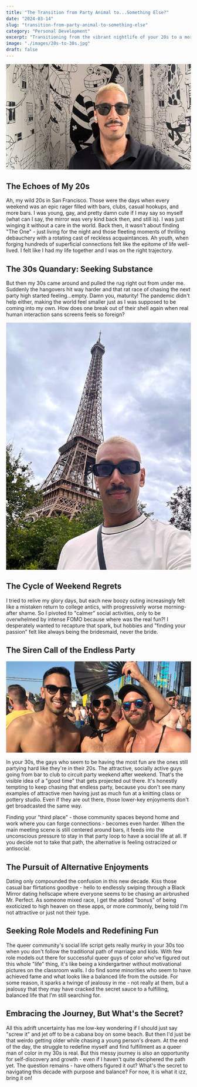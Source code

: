 ```yaml
---
title: "The Transition from Party Animal to...Something Else?"
date: "2024-03-14"
slug: "transition-from-party-animal-to-something-else"
category: "Personal Development"
excerpt: "Transitioning from the vibrant nightlife of your 20s to a more subdued social life in your 30s can be a perplexing journey."
image: "./images/20s-to-30s.jpg"
draft: false
---
```


![Transition from Party Animal to...Something Else](./images/20s-to-30s.jpg) 

<div class="prose prose-lg max-w-none mt-12">

## The Echoes of My 20s

Ah, my wild 20s in San Francisco. Those were the days when every weekend was an epic rager filled with bars, clubs, casual hookups, and more bars. I was young, gay, and pretty damn cute if I may say so myself (what can I say, the mirror was very kind back then, and still is). I was just winging it without a care in the world. Back then, it wasn't about finding "The One" - just living for the night and those fleeting moments of thrilling debauchery with a rotating cast of reckless acquaintances. Ah youth, when forging hundreds of superficial connections felt like the epitome of life well-lived. I felt like I had my life together and I was on the right trajectory.

<div class="flex flex-wrap items-center">
  <div class="w-full md:w-2/3 pr-6">
    <h2>The 30s Quandary: Seeking Substance</h2>
    <p>But then my 30s came around and pulled the rug right out from under me. Suddenly the hangovers hit way harder and that rat race of chasing the next party high started feeling...empty. Damn you, maturity! The pandemic didn't help either, making the world feel smaller just as I was supposed to be coming into my own. How does one break out of their shell again when real human interaction sans screens feels so foreign?</p>
  </div>
  <div class="w-full md:w-1/3">
    <img src="./images/find-substance-v2.jpg" alt="Shaun at the Eiffel Tower" />
  </div>
</div>

## The Cycle of Weekend Regrets

I tried to relive my glory days, but each new boozy outing increasingly felt like a mistaken return to college antics, with progressively worse morning-after shame. So I pivoted to "calmer" social activities, only to be overwhelmed by intense FOMO because where was the real fun?! I desperately wanted to recapture that spark, but hobbies and "finding your passion" felt like always being the bridesmaid, never the bride.


## The Siren Call of the Endless Party
<img src="./images/endless-party-v4.jpg" alt="Endless Party" />

In your 30s, the gays who seem to be having the most fun are the ones still partying hard like they're in their 20s. The attractive, socially active guys going from bar to club to circuit party weekend after weekend. That's the visible idea of a "good time" that gets projected out there. It's honestly tempting to keep chasing that endless party, because you don't see many examples of attractive men having just as much fun at a knitting class or pottery studio. Even if they are out there, those lower-key enjoyments don't get broadcasted the same way.

Finding your "third place" - those community spaces beyond home and work where you can forge connections - becomes even harder. When the main meeting scene is still centered around bars, it feeds into the unconscious pressure to stay in that party loop to have a social life at all. If you decide not to take that path, the alternative is feeling ostracized or antisocial.

## The Pursuit of Alternative Enjoyments

Dating only compounded the confusion in this new decade. Kiss those casual bar flirtations goodbye - hello to endlessly swiping through a Black Mirror dating hellscape where everyone seems to be chasing an airbrushed Mr. Perfect. As someone mixed race, I get the added "bonus" of being exoticized to high heaven on these apps, or more commonly, being told I'm not attractive or just not their type.

## Seeking Role Models and Redefining Fun

The queer community's social life script gets really murky in your 30s too when you don't follow the traditional path of marriage and kids. With few role models out there for successful queer guys of color who've figured out this whole "life" thing, it's like being a kindergartner without motivational pictures on the classroom walls. I do find some minorities who seem to have achieved fame and what looks like a balanced life from the outside. For some reason, it sparks a twinge of jealousy in me - not really at them, but a jealousy that they may have cracked the secret sauce to a fulfilling, balanced life that I'm still searching for.

## Embracing the Journey, But What's the Secret?

All this adrift uncertainty has me low-key wondering if I should just say "screw it" and jet off to be a cabana boy on some beach. But then I'd just be that weirdo getting older while chasing a young person's dream. At the end of the day, the struggle to redefine myself and find fulfillment as a queer man of color in my 30s is real. But this messy journey is also an opportunity for self-discovery and growth - even if I haven't quite deciphered the path yet. The question remains - have others figured it out? What's the secret to navigating this decade with purpose and balance? For now, it is what it izz, bring it on!

</div>